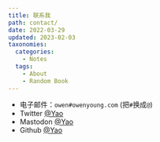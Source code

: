 ```yaml
---
title: 联系我
path: contact/
date: 2022-03-29
updated: 2023-02-03
taxonomies:
  categories:
    - Notes
  tags:
    - About
    - Random Book
---
```


- 电子邮件：`owen#owenyoung.com` (把`#`换成`@`)
- Twitter [@Yao](https://x.com/Heraclitius)
- Mastodon [@Yao](https://m.cmx.im/@Heracleitus)
- Github [@Yao](https://github.com/BlackStar1453)


